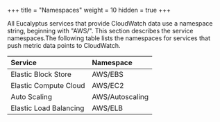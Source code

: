 +++
title = "Namespaces"
weight = 10
hidden = true
+++

All Eucalyptus services that provide CloudWatch data use a namespace string, beginning with "AWS/". This section describes the service namespaces.The following table lists the namespaces for services that push metric data points to CloudWatch. 



| Service | Namespace | 
|  :---- |  :---- | 
| Elastic Block Store | AWS/EBS | 
| Elastic Compute Cloud | AWS/EC2 | 
| Auto Scaling | AWS/Autoscaling | 
| Elastic Load Balancing | AWS/ELB | 

